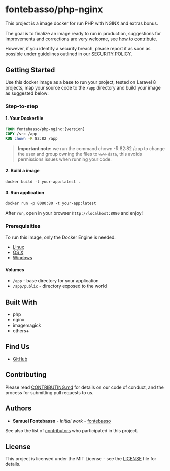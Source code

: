 # fontebasso/php-nginx

This project is a image docker for run PHP with NGINX and extras bonus.

The goal is to finalize an image ready to run in production, suggestions for improvements and corrections are very welcome, see [how to contribute](CONTRIBUTING.md).

 However, if you identify a security breach, please report it as soon as possible under guidelines outlined in our [SECURITY POLICY](SECURITY.md).

## Getting Started

Use this docker image as a base to run your project, tested on Laravel 8 projects, map your source code to the `/app` directory and build your image as suggested below:

### Step-to-step

#### 1. Your Dockerfile

```Dockerfile
FROM fontebasso/php-nginx:[version]
COPY /src /app
RUN chown -R 82:82 /app
```

> **Important note:**
  we run the command chown -R 82:82 /app to change the user and group owning the files to `www-data`, this avoids permissions issues when running your code.

#### 2. Build a image

```ssh
docker build -t your-app:latest .
```

#### 3. Run application

```ssh
docker run -p 8080:80 -t your-app:latest
```
After `run`, open in your browser `http://localhost:8080` and enjoy!

### Prerequisities

To run this image, only the Docker Engine is needed.

* [Linux](https://docs.docker.com/linux/started/)
* [OS X](https://docs.docker.com/mac/started/)
* [Windows](https://docs.docker.com/windows/started)

#### Volumes

* `/app` - base directory for your application
* `/app/public` - directory exposed to the world

## Built With

* php
* nginx
* imagemagick
* others+

## Find Us

* [GitHub](https://github.com/fontebasso/docker-php-nginx)

## Contributing

Please read [CONTRIBUTING.md](CONTRIBUTING.md) for details on our code of conduct, and the process for submitting pull requests to us.

## Authors

* **Samuel Fontebasso** - *Initial work* - [fontebasso](https://github.com/fontebasso)

See also the list of [contributors](https://github.com/fontebasso/docker-php-nginx/contributors) who participated in this project.

## License

This project is licensed under the MIT License - see the [LICENSE](LICENSE) file for details.
